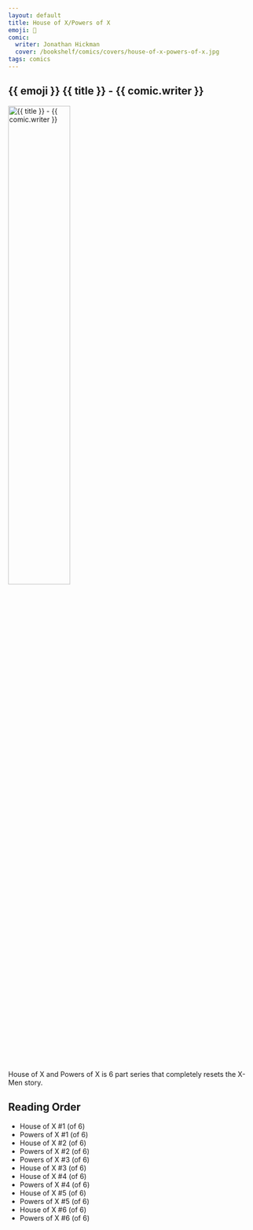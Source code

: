 ```yaml
---
layout: default
title: House of X/Powers of X 
emoji: 🦸
comic: 
  writer: Jonathan Hickman
  cover: /bookshelf/comics/covers/house-of-x-powers-of-x.jpg
tags: comics
---
```


## {{ emoji }} {{ title }} - {{ comic.writer }}

<img src="{{ comic.cover }}" alt="{{ title }} - {{ comic.writer }}" class="responsive-image img-center" width="50%">

House of X and Powers of X is 6 part series that completely resets the X-Men story.

## Reading Order
- House of X #1 (of 6)
- Powers of X #1 (of 6)
- House of X #2 (of 6)
- Powers of X #2 (of 6)
- Powers of X #3 (of 6)
- House of X #3 (of 6)
- House of X #4 (of 6)
- Powers of X #4 (of 6)
- House of X #5 (of 6)
- Powers of X #5 (of 6)
- House of X #6 (of 6)
- Powers of X #6 (of 6)